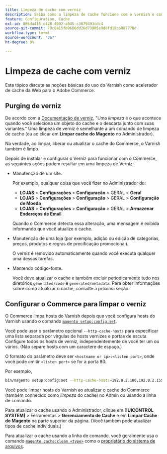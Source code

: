 ```yaml
---
title: Limpeza de cache com verniz
description: Saiba como a limpeza de cache funciona com o Vernish e como um acelerador de cache da Web para o aplicativo do Adobe Commerce.
feature: Configuration, Cache
exl-id: 866da415-c428-4092-a045-c3079493cdc4
source-git-commit: 79c8a15fb9686dd26d73805e9d0fd18bb987770d
workflow-type: tm+mt
source-wordcount: '367'
ht-degree: 0%

---
```


# Limpeza de cache com verniz

Este tópico discute as noções básicas do uso do Varnish como acelerador de cache da Web para o Adobe Commerce.

## Purging de verniz

De acordo com a [Documentação de verniz](https://www.varnish-cache.org/docs/trunk/users-guide/purging.html), &quot;Uma *limpeza* é o que acontece quando você seleciona um objeto do cache e o descarta junto com suas variantes.&quot; Uma limpeza de verniz é semelhante a um comando de limpeza de cache (ou ao clicar em **Limpar cache do Magento** no Administrador).

Na verdade, ao limpar, liberar ou atualizar o cache do Commerce, o Varnish também é limpo.

Depois de instalar e configurar o Verniz para funcionar com o Commerce, as seguintes ações podem resultar em uma limpeza de Verniz:

- Manutenção de um site.

  Por exemplo, qualquer coisa que você fizer no Administrador do:

   - **LOJAS** > **Configurações** > **Configuração** > GERAL > **Geral**
   - **LOJAS** > **Configurações** > **Configuração** > GERAL > **Configuração de Moeda**
   - **LOJAS** > **Configurações** > **Configuração** > GERAL > **Armazenar Endereços de Email**

  Quando o Commerce detecta essa alteração, uma mensagem é exibida informando que você atualize o cache.

- Manutenção de uma loja (por exemplo, adição ou edição de categorias, preços, produtos e regras de precificação promocional).

  O verniz é removido automaticamente quando você executa qualquer uma dessas tarefas.

- Mantendo código-fonte.

  Você deve atualizar o cache e também excluir periodicamente tudo nos diretórios `generated/code` e `generated/metadata`. Para obter informações sobre como atualizar o cache, consulte a próxima seção.

## Configurar o Commerce para limpar o verniz

O Commerce limpa hosts do Varnish depois que você configura hosts do Varnish usando o comando [`magento setup:config:set`](https://experienceleague.adobe.com/pt-br/docs/commerce-operations/tools/cli-reference/commerce-on-premises#setupconfigset).

Você pode usar o parâmetro opcional `--http-cache-hosts` para especificar uma lista separada por vírgulas de hosts vernizes e portas de escuta. Configure todos os hosts de verniz, independentemente de você ter um ou vários. (Não separe hosts com um caractere de espaço.)

O formato do parâmetro deve ser `<hostname or ip>:<listen port>`, onde você pode omitir `<listen port>` se for a porta 80.

Por exemplo,

```bash
bin/magento setup:config:set --http-cache-hosts=192.0.2.100,192.0.2.155:6081
```

Você pode limpar hosts do Varnish ao atualizar o cache do Commerce (também conhecido como *limpeza* do cache) no Admin ou usando a linha de comando.

Para atualizar o cache usando o Administrador, clique em **[!UICONTROL SYSTEM]** > Ferramentas > **Gerenciamento de Cache** e em **Limpar Cache do Magento** na parte superior da página. (Você também pode atualizar tipos de cache individuais.)

Para atualizar o cache usando a linha de comando, você geralmente usa o comando [`magento cache:clean <type>`](../cli/manage-cache.md#clean-and-flush-cache-types) como o [proprietário do sistema de arquivos](../../installation/prerequisites/file-system/overview.md).
